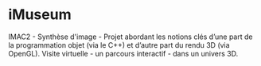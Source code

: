 # iMuseum
IMAC2 - Synthèse d'image - Projet abordant les notions clés d’une part de la programmation objet (via le C++) et d’autre part du rendu 3D (via OpenGL). Visite virtuelle - un parcours interactif - dans un univers 3D.
